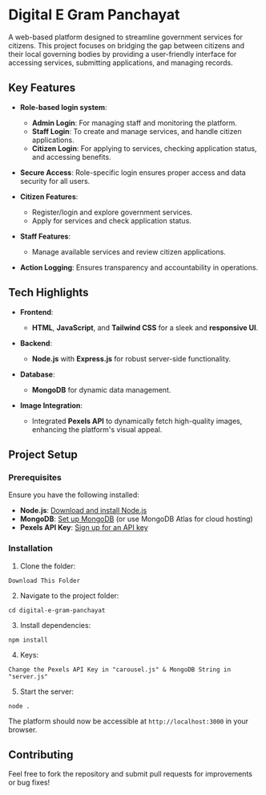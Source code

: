 
# Digital E Gram Panchayat

A web-based platform designed to streamline government services for citizens. This project focuses on bridging the gap between citizens and their local governing bodies by providing a user-friendly interface for accessing services, submitting applications, and managing records.

## Key Features

- **Role-based login system**:
  - **Admin Login**: For managing staff and monitoring the platform.
  - **Staff Login**: To create and manage services, and handle citizen applications.
  - **Citizen Login**: For applying to services, checking application status, and accessing benefits.

- **Secure Access**: Role-specific login ensures proper access and data security for all users.

- **Citizen Features**:
  - Register/login and explore government services.
  - Apply for services and check application status.

- **Staff Features**:
  - Manage available services and review citizen applications.

- **Action Logging**: Ensures transparency and accountability in operations.

## Tech Highlights

- **Frontend**: 
  - **HTML**, **JavaScript**, and **Tailwind CSS** for a sleek and **responsive UI**.

- **Backend**:
  - **Node.js** with **Express.js** for robust server-side functionality.

- **Database**:
  - **MongoDB** for dynamic data management.

- **Image Integration**:
  - Integrated **Pexels API** to dynamically fetch high-quality images, enhancing the platform's visual appeal.

## Project Setup

### Prerequisites
Ensure you have the following installed:
- **Node.js**: [Download and install Node.js](https://nodejs.org/)
- **MongoDB**: [Set up MongoDB](https://www.mongodb.com/try/download/community) (or use MongoDB Atlas for cloud hosting)
- **Pexels API Key**: [Sign up for an API key](https://www.pexels.com/api/)

### Installation

1. Clone the folder:
 ```
 Download This Folder
 ```
2. Navigate to the project folder:
```
cd digital-e-gram-panchayat
```
3. Install dependencies:
```
npm install
```
4. Keys:
```
Change the Pexels API Key in "carousel.js" & MongoDB String in "server.js"
```
5. Start the server:
```
node .
```
The platform should now be accessible at `http://localhost:3000` in your browser.

## Contributing
Feel free to fork the repository and submit pull requests for improvements or bug fixes!
